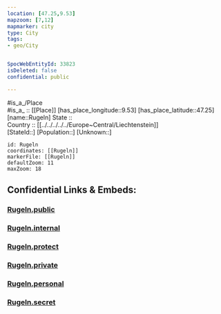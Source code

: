 ```yaml
---
location: [47.25,9.53] 
mapzoom: [7,12] 
mapmarker: city 
type: City
tags:
- geo/City


SpocWebEntityId: 33823
isDeleted: false
confidential: public

---
```

#is_a_/Place  
#is_a_ :: [[Place]] 
[has_place_longitude::9.53] 
[has_place_latitude::47.25] 
[name::Rugeln] 
State ::  
Country :: [[../../../../../Europe~Central/Liechtenstein]]  
[StateId::] 
[Population::] 
[Unknown::] 


```leaflet
id: Rugeln
coordinates: [[Rugeln]] 
markerFile: [[Rugeln]] 
defaultZoom: 11 
maxZoom: 18
```


## Confidential Links & Embeds: 

### [Rugeln.public](/_public/\Earth\Continent\Europe\Europe~Central\Liechtenstein\Municipalities~Liechtenstein\Ruggell\CityRugeln.public.md) 

### [Rugeln.internal](/_internal/\Earth\Continent\Europe\Europe~Central\Liechtenstein\Municipalities~Liechtenstein\Ruggell\CityRugeln.internal.md) 

### [Rugeln.protect](/_protect/\Earth\Continent\Europe\Europe~Central\Liechtenstein\Municipalities~Liechtenstein\Ruggell\CityRugeln.protect.md) 

### [Rugeln.private](/_private/\Earth\Continent\Europe\Europe~Central\Liechtenstein\Municipalities~Liechtenstein\Ruggell\CityRugeln.private.md) 

### [Rugeln.personal](/_personal/\Earth\Continent\Europe\Europe~Central\Liechtenstein\Municipalities~Liechtenstein\Ruggell\CityRugeln.personal.md) 

### [Rugeln.secret](/_secret/\Earth\Continent\Europe\Europe~Central\Liechtenstein\Municipalities~Liechtenstein\Ruggell\CityRugeln.secret.md)

